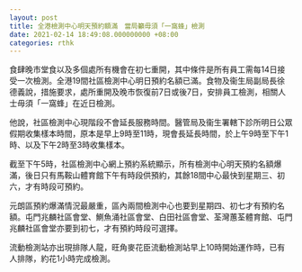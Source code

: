 ```yaml
---
layout: post
title: 全港檢測中心明天預約額滿　當局籲毋須「一窩蜂」檢測
date: 2021-02-14 18:49:08.000000000 +08:00
categories: rthk
---
```


食肆晚市堂食以及多個處所有機會在初七重開，其中條件是所有員工需每14日接受一次檢測。全港19間社區檢測中心明日預約名額已滿。食物及衞生局副局長徐德義說，措施要求，處所重開及晚市恢復前7日或後7日，安排員工檢測，相關人士毋須「一窩蜂」在近日檢測。

他說，社區檢測中心現階段不會延長服務時間。醫管局及衞生署轄下診所明日公眾假期收集樣本時間，原本是早上9時至11時，現會長延長時間，於上午9時至下午1時、以及下午2時至3時收集樣本。

截至下午5時，社區檢測中心網上預約系統顯示，所有檢測中心明天預約名額爆滿，後日只有馬鞍山體育館下午有時段供預約，其餘18間中心最快到星期三、初六，才有時段可預約。

元朗區預約爆滿情況最嚴重，區內兩間檢測中心也要到星期四、初七才有預約名額。屯門兆麟社區會堂、鰂魚涌社區會堂、白田社區會堂、荃灣蕙荃體育館、屯門兆麟社區會堂亦要到初七，才有預約時段可選擇。

流動檢測站亦出現排隊人龍，旺角麥花臣流動檢測站早上10時開始運作時，已有人排隊，約花1小時完成檢測。
